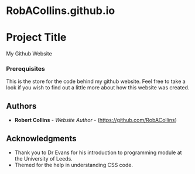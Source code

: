 # RobACollins.github.io

# Project Title

My Github Website

### Prerequisites

This is the store for the code behind my github website. Feel free to take a look if you wish to find out a little more about how this website was created.

## Authors

* **Robert Collins** - *Website Author* - (https://github.com/RobACollins)

## Acknowledgments

* Thank you to Dr Evans for his introduction to programming module at the University of Leeds.
* Themed for the help in understanding CSS code. 
